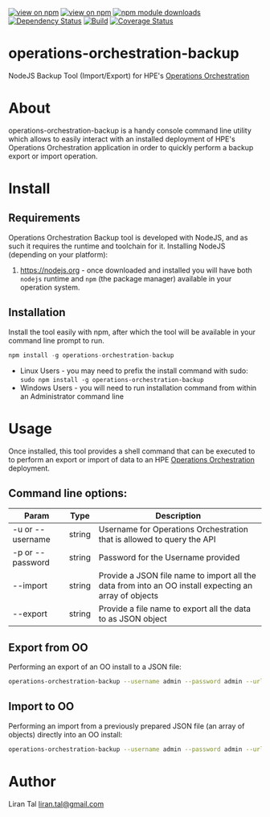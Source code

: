 [![view on npm](http://img.shields.io/npm/v/operations-orchestration-backup.svg)](https://www.npmjs.org/package/operations-orchestration-backup)
[![view on npm](http://img.shields.io/npm/l/operations-orchestration-backup.svg)](https://www.npmjs.org/package/operations-orchestration-backup)
[![npm module downloads](http://img.shields.io/npm/dt/operations-orchestration-backup.svg)](https://www.npmjs.org/package/operations-orchestration-backup)
[![Dependency Status](https://david-dm.org/lirantal/operations-orchestration-backup.svg)](https://david-dm.org/lirantal/operations-orchestration-backup)
[![Build](https://travis-ci.org/lirantal/operations-orchestration-backup.svg?branch=master)](https://travis-ci.org/lirantal/operations-orchestration-backup)
[![Coverage Status](https://coveralls.io/repos/lirantal/operations-orchestration-backup/badge.svg?branch=master&service=github)](https://coveralls.io/github/lirantal/operations-orchestration-backup?branch=master)

# operations-orchestration-backup
NodeJS Backup Tool (Import/Export) for HPE's [Operations Orchestration](https://hpln.hpe.com/group/operations-orchestration)

# About
operations-orchestration-backup is a handy console command line utility which allows to easily interact with an installed deployment of HPE's Operations Orchestration application in order to quickly perform a backup export or import operation.

# Install

## Requirements

Operations Orchestration Backup tool is developed with NodeJS, and as such it requires the runtime and toolchain for it.
Installing NodeJS (depending on your platform):
1. https://nodejs.org - once downloaded and installed you will have both `nodejs` runtime and `npm` (the package manager) available in your operation system.

## Installation

Install the tool easily with npm, after which the tool will be available in your command line prompt to run.

```javascript
npm install -g operations-orchestration-backup
```

* Linux Users - you may need to prefix the install command with sudo: `sudo npm install -g operations-orchestration-backup`
* Windows Users - you will need to run installation command from within an Administrator command line


# Usage
Once installed, this tool provides a shell command that can be executed to to perform an export or import of data to an HPE [Operations Orchestration](https://hpln.hpe.com/group/operations-orchestration) deployment.

## Command line options:
| Param | Type | Description |
| --- | --- | --- |
| -u or --username | string | Username for Operations Orchestration that is allowed to query the API |
| -p or --password | string | Password for the Username provided |
| --import | string | Provide a JSON file name to import all the data from into an OO install expecting an array of objects |
| --export | string | Provide a file name to export all the data to as JSON object |


## Export from OO 
Performing an export of an OO install to a JSON file:
```bash
operations-orchestration-backup --username admin --password admin --url http://localhost:8050 --export mydata.json
```

## Import to OO
Performing an import from a previously prepared JSON file (an array of objects) directly into an OO install:
```bash
operations-orchestration-backup --username admin --password admin --url http://localhost:8050 --import mydata.json
```



# Author
Liran Tal <liran.tal@gmail.com>
